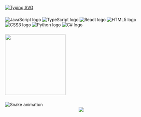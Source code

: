 <!-- Typing animation header -->
[![Typing SVG](https://readme-typing-svg.herokuapp.com?font=Fira+Code&duration=3000&pause=1000&color=36BCF7&vCenter=true&width=800&lines=Hi+%F0%9F%91%8B!+My+name+is+Gunal+N;I'm+a+B.Tech+Student,+from+India)](https://git.io/typing-svg)

###

<!-- Tech stack icons -->
<div class="tech-icons">
  <img src="https://cdn.jsdelivr.net/gh/devicons/devicon/icons/javascript/javascript-original.svg" alt="JavaScript logo" />
  <img src="https://cdn.jsdelivr.net/gh/devicons/devicon/icons/typescript/typescript-original.svg" alt="TypeScript logo" />
  <img src="https://cdn.jsdelivr.net/gh/devicons/devicon/icons/react/react-original.svg" alt="React logo" />
  <img src="https://cdn.jsdelivr.net/gh/devicons/devicon/icons/html5/html5-original.svg" alt="HTML5 logo" />
  <img src="https://cdn.jsdelivr.net/gh/devicons/devicon/icons/css3/css3-original.svg" alt="CSS3 logo" />
  <img src="https://cdn.jsdelivr.net/gh/devicons/devicon/icons/python/python-original.svg" alt="Python logo" />
  <img src="https://cdn.jsdelivr.net/gh/devicons/devicon/icons/csharp/csharp-original.svg" alt="C# logo" />
</div>


###

<!-- Coding gif -->
<img align="left" src="https://media.tenor.com/GfSX-u7VGM4AAAAM/coding.gif" height="200" />

<br clear="both">

###

<!-- Snake animation -->
<img src="https://profile-readme-generator.com/assets/snake.svg" alt="Snake animation" />



<div align="center">
  <img src="https://profile-counter.glitch.me/Najas06/count.svg?"  />
</div>
